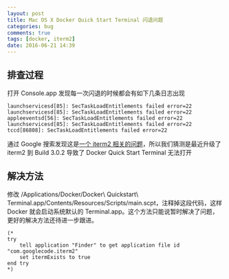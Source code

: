 ```yaml
---
layout: post
title: Mac OS X Docker Quick Start Terminal 闪退问题
categories: bug
comments: true
tags: [docker, iterm2]
date: 2016-06-21 14:39
---
```


## 排查过程

打开 Console.app 发现每一次闪退的时候都会有如下几条日志出现

    launchservicesd[85]: SecTaskLoadEntitlements failed error=22
    launchservicesd[85]: SecTaskLoadEntitlements failed error=22
    appleeventsd[56]: SecTaskLoadEntitlements failed error=22
    launchservicesd[85]: SecTaskLoadEntitlements failed error=22
    tccd[86808]: SecTaskLoadEntitlements failed error=22

通过 Google 搜索发现这是[一个 iterm2 相关的问题](https://gitlab.com/gnachman/iterm2/issues/4447)，所以我们猜测是最近升级了 iterm2 到 Build 3.0.2 导致了 Docker Quick Start Terminal 无法打开

## 解决方法

修改 /Applications/Docker/Docker\ Quickstart\ Terminal.app/Contents/Resources/Scripts/main.scpt，注释掉这段代码，这样 Docker 就会启动系统默认的 Terminal.app。这个方法只能说暂时解决了问题，更好的解决方法还待进一步跟进。

    (* 
    try
        tell application "Finder" to get application file id "com.googlecode.iterm2"
        set itermExists to true
    end try
    *)

